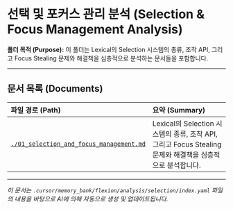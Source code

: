 # 선택 및 포커스 관리 분석 (Selection & Focus Management Analysis)

**폴더 목적 (Purpose):** 이 폴더는 Lexical의 Selection 시스템의 종류, 조작 API, 그리고 Focus Stealing 문제와 해결책을 심층적으로 분석하는 문서들을 포함합니다.

---

## 문서 목록 (Documents)

| 파일 경로 (Path)                                                                   | 요약 (Summary)                                                                                            |
| :--------------------------------------------------------------------------------- | :-------------------------------------------------------------------------------------------------------- |
| [`./01_selection_and_focus_management.md`](./01_selection_and_focus_management.md) | Lexical의 Selection 시스템의 종류, 조작 API, 그리고 Focus Stealing 문제와 해결책을 심층적으로 분석합니다. |

---

_이 문서는 `.cursor/memory_bank/flexion/analysis/selection/index.yaml` 파일의 내용을 바탕으로 AI에 의해 자동으로 생성 및 업데이트됩니다._

